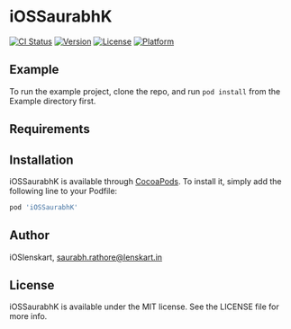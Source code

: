 # iOSSaurabhK

[![CI Status](https://img.shields.io/travis/iOSlenskart/iOSSaurabhK.svg?style=flat)](https://travis-ci.org/iOSlenskart/iOSSaurabhK)
[![Version](https://img.shields.io/cocoapods/v/iOSSaurabhK.svg?style=flat)](https://cocoapods.org/pods/iOSSaurabhK)
[![License](https://img.shields.io/cocoapods/l/iOSSaurabhK.svg?style=flat)](https://cocoapods.org/pods/iOSSaurabhK)
[![Platform](https://img.shields.io/cocoapods/p/iOSSaurabhK.svg?style=flat)](https://cocoapods.org/pods/iOSSaurabhK)

## Example

To run the example project, clone the repo, and run `pod install` from the Example directory first.

## Requirements

## Installation

iOSSaurabhK is available through [CocoaPods](https://cocoapods.org). To install
it, simply add the following line to your Podfile:

```ruby
pod 'iOSSaurabhK'
```

## Author

iOSlenskart, saurabh.rathore@lenskart.in

## License

iOSSaurabhK is available under the MIT license. See the LICENSE file for more info.
